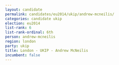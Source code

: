 ```yaml
---
layout: candidate
permalink: candidates/eu2014/ukip/andrew-mcneilis/
categories: candidate ukip
election: eu2014
list-rank: 6
list-rank-ordinal: 6th
person: andrew-mcneilis
region: london
party: ukip
title: London - UKIP - Andrew McNeilis
incumbent: false
---
```

